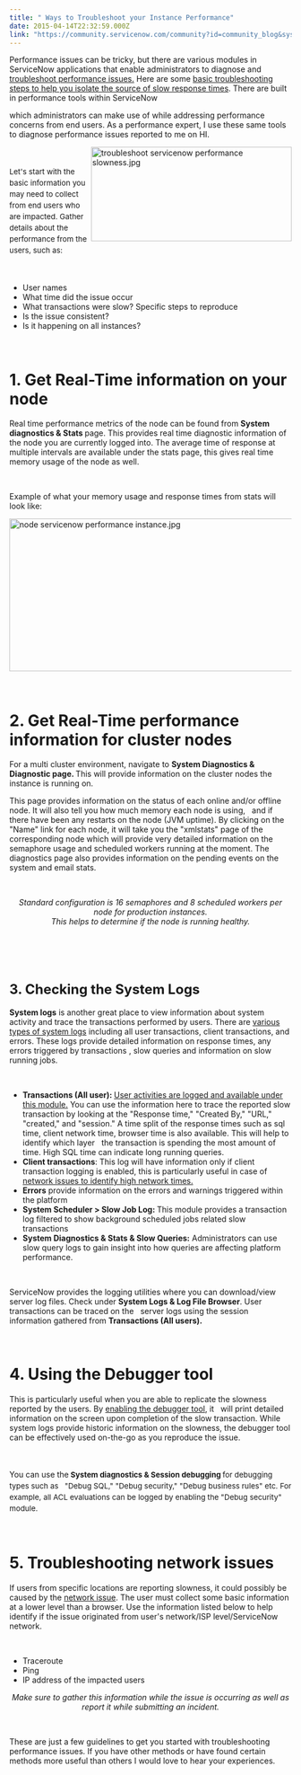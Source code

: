 ```yaml
---
title: " Ways to Troubleshoot your Instance Performance"
date: 2015-04-14T22:32:59.000Z
link: "https://community.servicenow.com/community?id=community_blog&sys_id=a6ecae65dbd0dbc01dcaf3231f961969"
---
```

<p>Performance issues can be tricky, but there are various modules in ServiceNow applications that enable administrators to diagnose and <a title="ki.servicenow.com/index.php?title&#61;Troubleshooting_Performance" href="http://wiki.servicenow.com/index.php?title&#61;Troubleshooting_Performance" rel="nofollow">troubleshoot performance issues.</a> Here are some <a title="i.service-now.com/kb_view.do?sysparm_article&#61;KB0517241" href="https://hi.service-now.com/kb_view.do?sysparm_article&#61;KB0517241" rel="nofollow">basic troubleshooting steps to help you isolate the source of slow response times</a>. There are built in performance tools within ServiceNow</p>
<p>which administrators can make use of while addressing performance concerns from end users. As a performance expert, I use these same tools to diagnose performance issues reported to me on HI.</p>
<p><img class="image-0 jive-image" style="height: 168.029032258065px; width: 358px; float: right;" src="8e468d02db50d344e9737a9e0f961963.iix" alt="troubleshoot servicenow performance slowness.jpg" width="358" height="168" /></p>
<p><span style="font-size: 10pt; line-height: 1.5em;"> </span></p>
<p><span style="font-size: 10pt; line-height: 1.5em;">Let&#39;s start with the basic information you may need to collect from end users who are impacted. Gather details about the performance from the users, such as:</span></p>
<p><span style="font-size: 10pt; line-height: 1.5em;"> </span></p>
<ul><li>User names</li><li>What time did the issue occur</li><li>What transactions were slow? Specific steps to reproduce</li><li>Is the issue consistent?</li><li>Is it happening on all instances?</li></ul>
<p> </p>
<h1>1. Get Real-Time information on your node</h1>
<p>Real time performance metrics of the node can be found from <strong>System diagnostics &amp; Stats </strong>page. This provides real time diagnostic information of the node you are currently logged into. The average time of response at multiple intervals are available under the stats page, this gives real time memory usage of the node as well.</p>
<p> </p>
<p>Example of what your memory usage and response times from stats will look like:</p>
<p><img class="image-1 jive-image" style="height: 272px; width: 620px; display: block; margin-left: auto; margin-right: auto;" src="1734ab75db941704ed6af3231f96197f.iix" alt="node servicenow performance instance.jpg" /></p>
<p> </p>
<h1>2. Get Real-Time performance information for cluster nodes</h1>
<p>For a multi cluster environment, navigate to <strong>System Diagnostics &amp; Diagnostic page. </strong>This will provide information on the cluster nodes the instance is running on.</p>
<p>This page provides information on the status of each online and/or offline node. It will also tell you how much memory each node is using,   and if there have been any restarts on the node (JVM uptime). By clicking on the &#34;Name&#34; link for each node, it will take you the &#34;xmlstats&#34; page of the corresponding node which will provide very detailed information on the semaphore usage and scheduled workers running at the moment. The diagnostics page also provides information on the pending events on the system and email stats.</p>
<p> </p>
<p style="text-align: center;"><em>Standard configuration is 16 semaphores and 8 scheduled workers per node for production instances. <br />This helps to determine if the node is running healthy. </em></p>
<p> </p>
<p><span style="font-size: 24px; font-weight: bold; line-height: 1.5em;"> </span></p>
<p><span style="font-size: 24px; font-weight: bold; line-height: 1.5em;">3. Checking the System Logs</span></p>
<p><strong>System logs</strong> is another great place to view information about system activity and trace the transactions performed by users. There are <a title="tp//wiki.servicenow.com/index.php?title&#61;Viewing_System_Logs#System_Logs" href="http://http//wiki.servicenow.com/index.php?title&#61;Viewing_System_Logs#System_Logs" rel="nofollow">various types of system logs</a> including all user transactions, client transactions, and errors. These logs provide detailed information on response times, any errors triggered by transactions , slow queries and information on slow running jobs.</p>
<p> </p>
<ul><li><strong>Transactions (All user): </strong><a title="ki.servicenow.com/index.php?title&#61;Client_Transaction_Timings" href="http://wiki.servicenow.com/index.php?title&#61;Client_Transaction_Timings" rel="nofollow">User activities are logged and available under this module.</a> You can use the information here to trace the reported slow transaction by looking at the &#34;Response time,&#34; &#34;Created By,&#34; &#34;URL,&#34; &#34;created,&#34; and &#34;session.&#34; A time split of the response times such as sql time, client network time, browser time is also available. This will help to identify which layer   the transaction is spending the most amount of time. High SQL time can indicate long running queries.</li><li><strong>Client transactions</strong>: This log will have information only if client transaction logging is enabled, this is particularly useful in case of <a title="ki.servicenow.com/index.php?title&#61;Client_Transaction_Timings#Enabling_Client_Transaction_Logging" href="http://wiki.servicenow.com/index.php?title&#61;Client_Transaction_Timings#Enabling_Client_Transaction_Logging" rel="nofollow">network issues to identify high network times.</a></li><li><strong>Errors</strong> provide information on the errors and warnings triggered within the platform</li><li><strong>System Scheduler &gt; Slow Job Log: </strong>This module provides a transaction log filtered to show background scheduled jobs related slow transactions</li><li><strong>System Diagnostics &amp; Stats &amp; Slow Queries:</strong> Administrators can use slow query logs to gain insight into how queries are affecting platform performance.</li></ul>
<p> </p>
<p>ServiceNow provides the logging utilities where you can download/view server log files. Check under <strong>System Logs &amp; Log File Browser</strong>. User transactions can be traced on the   server logs using the session information gathered from <strong>Transactions (All users).</strong></p>
<p> </p>
<h1>4. Using the Debugger tool</h1>
<p>This is particularly useful when you are able to replicate the slowness reported by the users. By <a title="ki.servicenow.com/index.php?title&#61;Debugging_Tools_Best_Practices" href="http://wiki.servicenow.com/index.php?title&#61;Debugging_Tools_Best_Practices" rel="nofollow">enabling the debugger tool</a>, it   will print detailed information on the screen upon completion of the slow transaction. While system logs provide historic information on the slowness, the debugger tool can be effectively used on-the-go as you reproduce the issue.</p>
<p><span style="font-size: 10pt; line-height: 1.5em;"><strong> </strong></span></p>
<p>You can use the<span style="font-size: 10pt; line-height: 1.5em;"><strong> System diagnostics &amp; Session debugging </strong></span><span style="font-size: 10pt; line-height: 1.5em;">for debugging types such as   &#34;Debug SQL,&#34; &#34;Debug security,&#34; &#34;Debug business rules&#34; etc. For example, all ACL evaluations can be logged by enabling the &#34;Debug security&#34; module.</span></p>
<p> </p>
<h1>5. Troubleshooting network issues</h1>
<p>If users from specific locations are reporting slowness, it could possibly be caused by the <a title="tp//wiki.servicenow.com/index.php?title&#61;System_Performance_Best_Practices#Network_Performance" href="http://http//wiki.servicenow.com/index.php?title&#61;System_Performance_Best_Practices#Network_Performance" rel="nofollow">network issue</a>. The user must collect some basic information at a lower level than a browser. Use the information listed below to help identify if the issue originated from user&#39;s network/ISP level/ServiceNow network.</p>
<p style="text-align: center;"> </p>
<ul><li>Traceroute</li><li>Ping</li><li>IP address of the impacted users</li></ul>
<p style="text-align: center;"><span style="text-align: center;"><em>Make sure to gather this information while the issue is occurring as well as report it while submitting an incident.</em></span></p>
<p> </p>
<p>These are just a few guidelines to get you started with troubleshooting performance issues. If you have other methods or have found certain methods more useful than others I would love to hear your experiences. </p>